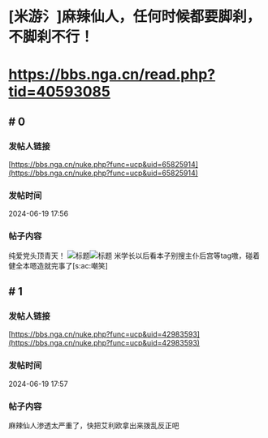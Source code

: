 # [米游氵]麻辣仙人，任何时候都要脚刹，不脚刹不行！
# https://bbs.nga.cn/read.php?tid=40593085

## \# 0
### 发帖人链接
[https://bbs.nga.cn/nuke.php?func=ucp&uid=65825914](https://bbs.nga.cn/nuke.php?func=ucp&uid=65825914)
### 发帖时间
2024-06-19 17:56
### 帖子内容
纯爱党头顶青天！
![标题](https://img.nga.178.com/attachments/mon_202406/19/bwQk8i-aopjK17T1kSfa-k5.png)![标题](https://img.nga.178.com/attachments/mon_202406/19/bwQk8i-he7gZ1oT1kS4k-3l.gif)
米学长以后看本子别搜主仆后宫等tag嗷，碰着健全本嗯造就完事了[s:ac:嘲笑]
## \# 1
### 发帖人链接
[https://bbs.nga.cn/nuke.php?func=ucp&uid=42983593](https://bbs.nga.cn/nuke.php?func=ucp&uid=42983593)
### 发帖时间
2024-06-19 17:57
### 帖子内容
麻辣仙人渗透太严重了，快把艾利欧拿出来拨乱反正吧
